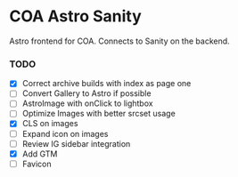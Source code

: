 # COA Astro Sanity

Astro frontend for COA. Connects to Sanity on the backend.

### TODO
- [x] Correct archive builds with index as page one
- [ ] Convert Gallery to Astro if possible
- [ ] AstroImage with onClick to lightbox
- [ ] Optimize Images with better srcset usage
- [x] CLS on images
- [ ] Expand icon on images
- [ ] Review IG sidebar integration
- [x] Add GTM
- [ ] Favicon

